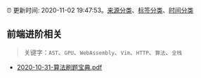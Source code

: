 :alarm_clock: 更新时间: 2020-11-02 19:47:53。[来源分类](../README.md)、[标签分类](../TAGS.md)、[时间分类](../TIMELINE.md)

## 前端进阶相关


> 关键字：`AST`、`GPU`、`WebAssembly`、`Vim`、`HTTP`、`算法`、`全栈`



- [2020-10-31-算法刷题宝典.pdf](https://sec.thief.one/article_content?a_id=0e3cae9495c1a8c83ea847111a621bed) 